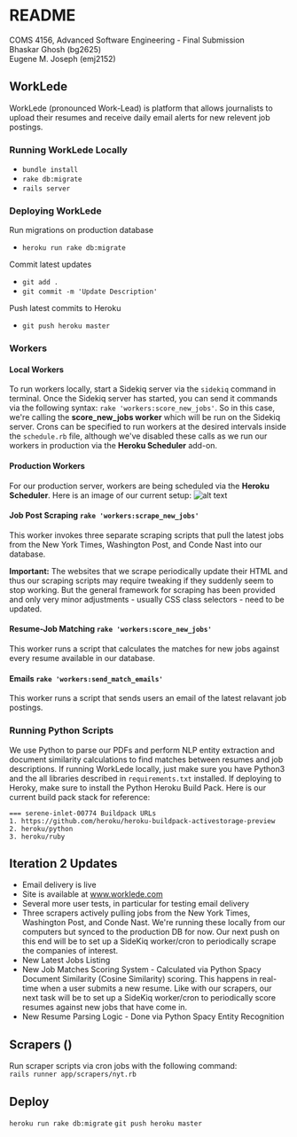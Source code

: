# README
COMS 4156, Advanced Software Engineering  - Final Submission  
Bhaskar Ghosh (bg2625)  
Eugene M. Joseph (emj2152)

## WorkLede
WorkLede (pronounced Work-Lead) is platform that allows journalists to upload their resumes and receive daily email alerts for new relevent job postings.

### Running WorkLede Locally
- `bundle install`
- `rake db:migrate`
- `rails server`

### Deploying WorkLede
Run migrations on production database  
- `heroku run rake db:migrate`

Commit latest updates  
- `git add .`  
- `git commit -m 'Update Description'`  

Push latest commits to Heroku   
- `git push heroku master`

### Workers

#### Local Workers
To run workers locally, start a Sidekiq server via the `sidekiq` command in terminal. Once the Sidekiq server has started, you can send it commands via the following syntax: `rake 'workers:score_new_jobs'`. So in this case, we're calling the **score_new_jobs worker** which will be run on the Sidekiq server. Crons can be specified to run workers at the desired intervals inside the `schedule.rb` file, although we've disabled these calls as we run our workers in production via the **Heroku Scheduler** add-on.

#### Production Workers
For our production server, workers are being scheduled via the **Heroku Scheduler**. Here is an image of our current setup:
![alt text](https://worklede-12.s3.amazonaws.com/worklede_heroku.png "Heroku Scheduler Setup")


#### Job Post Scraping `rake 'workers:scrape_new_jobs'`  
This worker invokes three separate scraping scripts that pull the latest jobs from the New York Times, Washington Post, and Conde Nast into our database.  

**Important:** The websites that we scrape periodically update their HTML and thus our scraping scripts may require tweaking if they suddenly seem to stop working. But the general framework for scraping has been provided and only very minor adjustments - usually CSS class selectors - need to be updated.

#### Resume-Job Matching `rake 'workers:score_new_jobs'` 
This worker runs a script that calculates the matches for new jobs against every resume available in our database.

#### Emails `rake 'workers:send_match_emails'` 
This worker runs a script that sends users an email of the latest relavant job postings.

### Running Python Scripts
We use Python to parse our PDFs and perform NLP entity extraction and document similarity calculations to find matches between resumes and job descriptions. If running WorkLede locally, just make sure you have Python3 and the all libraries described in `requirements.txt` installed. If deploying to Heroky, make sure to install the Python Heroku Build Pack. Here is our current build pack stack for reference:
```
=== serene-inlet-00774 Buildpack URLs
1. https://github.com/heroku/heroku-buildpack-activestorage-preview
2. heroku/python
3. heroku/ruby
```



## Iteration 2 Updates
- Email delivery is live
- Site is available at www.worklede.com
- Several more user tests, in particular for testing email delivery
- Three scrapers actively pulling jobs from the New York Times, Washington Post, and Conde Nast. We're running these locally from our computers but synced to the production DB for now. Our next push on this end will be to set up a SideKiq worker/cron to periodically scrape the companies of interest.
- New Latest Jobs Listing
- New Job Matches Scoring System - Calculated via Python Spacy Document Similarity (Cosine Similarity) scoring. This happens in real-time when a user submits a new resume. Like with our scrapers, our next task will be to set up a SideKiq worker/cron to periodically score resumes against new jobs that have come in.
- New Resume Parsing Logic - Done via Python Spacy Entity Recognition



## Scrapers ()
Run scraper scripts via cron jobs with the following command:  
`rails runner app/scrapers/nyt.rb`



## Deploy
`heroku run rake db:migrate`
`git push heroku master`
